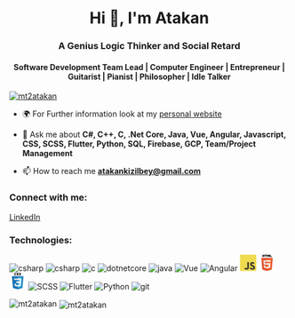<h1 align="center">Hi 👋, I'm Atakan</h1>
<h3 align="center">A Genius Logic Thinker and Social Retard</h3>
<h4 align="center">Software Development Team Lead | Computer Engineer | Entrepreneur | Guitarist | Pianist | Philosopher | Idle Talker</h4>

<p align="left"> <a href="https://github.com/ryo-ma/github-profile-trophy"><img src="https://github-profile-trophy.vercel.app/?username=mt2atakan&margin-w=5" alt="mt2atakan" /></a> </p>

- 🌍 For Further information look at my [personal website](https://kizilbey.com)

- 💬 Ask me about **C#, C++, C, .Net Core, Java, Vue, Angular, Javascript, CSS, SCSS, Flutter, Python, SQL, Firebase, GCP, Team/Project Management**

- 📫 How to reach me **atakankizilbey@gmail.com**

<h3 align="left">Connect with me:</h3>
<p align="left">
<a href="https://linkedin.com/in/mt2atakan" target="_blank">LinkedIn</a>
</p>

<h3 align="left">Technologies:</h3>
<p align="left"> 
<img src="https://seeklogo.com/images/C/c-sharp-c-logo-02F17714BA-seeklogo.com.png" alt="csharp" height="30"/>
<img src="https://upload.wikimedia.org/wikipedia/commons/thumb/1/18/ISO_C%2B%2B_Logo.svg/120px-ISO_C%2B%2B_Logo.svg.png" alt="csharp" height="30"/>
<img src="https://upload.wikimedia.org/wikipedia/commons/thumb/3/35/The_C_Programming_Language_logo.svg/100px-The_C_Programming_Language_logo.svg.png" alt="c" height="30"/>
<img src="https://upload.wikimedia.org/wikipedia/commons/thumb/e/ee/.NET_Core_Logo.svg/1200px-.NET_Core_Logo.svg.png" alt="dotnetcore" height="30"/>
<img src="https://upload.wikimedia.org/wikipedia/en/thumb/3/30/Java_programming_language_logo.svg/121px-Java_programming_language_logo.svg.png" alt="java" height="30"/>
<img src="https://upload.wikimedia.org/wikipedia/commons/thumb/9/95/Vue.js_Logo_2.svg/120px-Vue.js_Logo_2.svg.png" alt="Vue" height="30"/>
<img src="https://upload.wikimedia.org/wikipedia/commons/thumb/c/cf/Angular_full_color_logo.svg/250px-Angular_full_color_logo.svg.png" alt="Angular" height="30"/>
<img src="https://raw.githubusercontent.com/devicons/devicon/master/icons/javascript/javascript-original.svg" alt="javascript" height="30"/>
<img src="https://raw.githubusercontent.com/devicons/devicon/master/icons/html5/html5-original-wordmark.svg" alt="html5" height="30"/>
<img src="https://raw.githubusercontent.com/devicons/devicon/master/icons/css3/css3-original-wordmark.svg" alt="css3" height="30"/>
<img src="https://upload.wikimedia.org/wikipedia/commons/thumb/9/96/Sass_Logo_Color.svg/121px-Sass_Logo_Color.svg.png" alt="SCSS" height="30"/>
<img src="https://storage.googleapis.com/cms-storage-bucket/0dbfcc7a59cd1cf16282.png" alt="Flutter" height="30"/>
<img src="https://upload.wikimedia.org/wikipedia/commons/thumb/c/c3/Python-logo-notext.svg/121px-Python-logo-notext.svg.png" alt="Python" height="30"/>
<img src="https://www.vectorlogo.zone/logos/git-scm/git-scm-icon.svg" alt="git" height="30"/>

</p>

<p><img align="left" src="https://github-readme-stats.vercel.app/api/top-langs?username=mt2atakan&show_icons=true&theme=radical&locale=en&layout=compact" alt="mt2atakan" /></p>
<p>&nbsp;<img align="center" src="https://github-readme-stats.vercel.app/api?username=mt2atakan&show_icons=true&theme=radical&locale=en&count_private=true&hide=issues" alt="mt2atakan" /></p>

